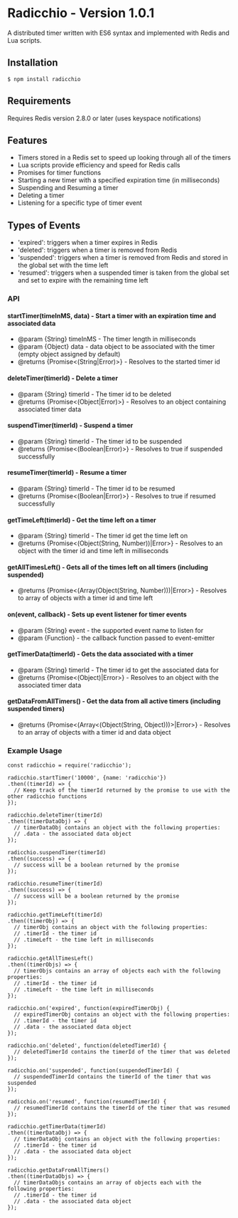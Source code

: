 # Radicchio - Version 1.0.1
A distributed timer written with ES6 syntax and implemented with Redis and Lua scripts.

## Installation
```
$ npm install radicchio
```

## Requirements
Requires Redis version 2.8.0 or later (uses keyspace notifications)

## Features
- Timers stored in a Redis set to speed up looking through all of the timers
- Lua scripts provide efficiency and speed for Redis calls
- Promises for timer functions
- Starting a new timer with a specified expiration time (in milliseconds)
- Suspending and Resuming a timer
- Deleting a timer
- Listening for a specific type of timer event

## Types of Events
- 'expired': triggers when a timer expires in Redis
- 'deleted': triggers when a timer is removed from Redis
- 'suspended': triggers when a timer is removed from Redis and stored in the global set with the time left
- 'resumed': triggers when a suspended timer is taken from the global set and set to expire with the remaining time left

### API
#### startTimer(timeInMS, data) - Start a timer with an expiration time and associated data
- @param {String} timeInMS - The timer length in milliseconds
- @param {Object} data - data object to be associated with the timer (empty object assigned by default)
- @returns {Promise<(String|Error)>} - Resolves to the started timer id

#### deleteTimer(timerId) - Delete a timer
- @param {String} timerId - The timer id to be deleted
- @returns {Promise<(Object|Error)>} - Resolves to an object containing associated timer data

#### suspendTimer(timerId) - Suspend a timer
- @param {String} timerId - The timer id to be suspended
- @returns {Promise<(Boolean|Error)>} - Resolves to true if suspended successfully

#### resumeTimer(timerId) - Resume a timer
- @param {String} timerId - The timer id to be resumed
- @returns {Promise<(Boolean|Error)>} - Resolves to true if resumed successfully

#### getTimeLeft(timerId) - Get the time left on a timer
- @param {String} timerId - The timer id get the time left on
- @returns {Promise<(Object(String, Number))|Error>} - Resolves to an object with the timer id and time left in milliseconds

#### getAllTimesLeft() - Gets all of the times left on all timers (including suspended)
- @returns {Promise<(Array(Object(String, Number)))|Error>} - Resolves to array of objects with a timer id and time left

#### on(event, callback) - Sets up event listener for timer events
- @param {String} event - the supported event name to listen for
- @param {Function} - the callback function passed to event-emitter

#### getTimerData(timerId) - Gets the data associated with a timer
- @param {String} timerId - The timer id to get the associated data for
- @returns {Promise<(Object)|Error>} - Resolves to an object with the associated timer data

#### getDataFromAllTimers() - Get the data from all active timers (including suspended timers)
- @returns {Promise<(Array<(Object(String, Object)))>|Error>} - Resolves to an array of objects with a timer id and data object

### Example Usage
```
const radicchio = require('radicchio');

radicchio.startTimer('10000', {name: 'radicchio'})
.then((timerId) => {
  // Keep track of the timerId returned by the promise to use with the other radicchio functions
});

radicchio.deleteTimer(timerId)
.then((timerDataObj) => {
  // timerDataObj contains an object with the following properties:
  // .data - the associated data object
});

radicchio.suspendTimer(timerId)
.then((success) => {
  // success will be a boolean returned by the promise
});

radicchio.resumeTimer(timerId)
.then((success) => {
  // success will be a boolean returned by the promise
});

radicchio.getTimeLeft(timerId)
.then((timerObj) => {
  // timerObj contains an object with the following properties:
  // .timerId - the timer id
  // .timeLeft - the time left in milliseconds
});

radicchio.getAllTimesLeft()
.then((timerObjs) => {
  // timerObjs contains an array of objects each with the following properties:
  // .timerId - the timer id
  // .timeLeft - the time left in milliseconds
});

radicchio.on('expired', function(expiredTimerObj) {
  // expiredTimerObj contains an object with the following properties:
  // .timerId - the timer id
  // .data - the associated data object
});

radicchio.on('deleted', function(deletedTimerId) {
  // deletedTimerId contains the timerId of the timer that was deleted
});

radicchio.on('suspended', function(suspendedTimerId) {
  // suspendedTimerId contains the timerId of the timer that was suspended
});

radicchio.on('resumed', function(resumedTimerId) {
  // resumedTimerId contains the timerId of the timer that was resumed
});

radicchio.getTimerData(timerId)
.then((timerDataObj) => {
  // timerDataObj contains an object with the following properties:
  // .timerId - the timer id
  // .data - the associated data object
});

radicchio.getDataFromAllTimers()
.then((timerDataObjs) => {
  // timerDataObjs contains an array of objects each with the following properties:
  // .timerId - the timer id
  // .data - the associated data object
});
```

